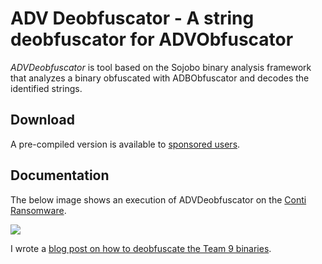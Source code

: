 # ADV Deobfuscator - A string deobfuscator for ADVObfuscator

_ADVDeobfuscator_ is tool based on the Sojobo binary analysis framework that analyzes a binary obfuscated with ADBObfuscator and decodes the identified strings.

## Download

A pre-compiled version is available to <a href="https://github.com/sponsors/enkomio">sponsored users</a>.

## Documentation
The below image shows an execution of ADVDeobfuscator on the <A href="https://www.carbonblack.com/blog/tau-threat-discovery-conti-ransomware/">Conti Ransomware</a>.

<img src="https://github.com/enkomio/Sojobo/blob/master/Src/Tools/ADVDeobfuscator/images/ADVDeobfuscator_Conti.gif">

I wrote a <a href="http://antonioparata.blogspot.com/2020/06/deobfuscating-c-advobfuscator-with.html">blog post on how to deobfuscate the Team 9 binaries</a>.
